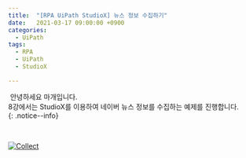 ```yaml
---
title:  "[RPA UiPath StudioX] 뉴스 정보 수집하기"
date:   2021-03-17 09:00:00 +0900
categories:
  - UiPath
tags:
  - RPA
  - UiPath
  - StudioX

---
```


&nbsp;안녕하세요 마개입니다.  
8강에서는 StudioX를 이용하여 네이버 뉴스 정보를 수집하는 예제를 진행합니다.  
{: .notice--info}

<br>

[![Collect](http://img.youtube.com/vi/u_pDoVmxjlU/maxresdefault.jpg)](https://www.youtube.com/watch?v=u_pDoVmxjlU)
